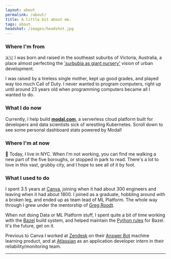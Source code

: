 ```yaml
---
layout: about
permalink: /about/
title: A little bit about me.
tags: about
headshot: /images/headshot.jpg
---
```


### Where I'm from

🇦🇺 I was born and raised in the southeast suburbs of Victoria, Australia, a place almost perfecting the ['surbubia as giant nursery'](http://www.paulgraham.com/nerds.html) vision of urban development.

I was raised by a tireless single mother, kept up good grades, and played way too much Call of Duty. I never wanted to program computers, right up until around 23 years old when programming computers became all I wanted to do.
### What I do now

Currently, I help build [**modal.com**](https://modal.com), a serverless cloud platform built for developers and data scientists sick of wrestling Kubernetes.
Scroll down to see some personal dashboard stats powered by Modal!

### Where I'm at now

🗽 Today, I live in NYC. When I'm not working, you can find me walking a new part of the five boroughs, or stopped in park to read. There's a lot to love in this vast, grubby city, and I hope to see all of it by foot.

### What I used to do

I spent 3.5 years at [Canva](https://www.canva.com/), joining when it had about 300 engineers and leaving when it had about 1800. I joined as a graduate, hobbling around with a broken leg, and ended up as team lead
of ML Platform. The whole way through I grew under the mentorship of [Greg Roodt](https://www.linkedin.com/in/groodt/).

When not doing Data or ML Platform stuff, I spent quite a bit of time working with the [Bazel](https://bazel.build/) build system, and helped maintain the [Python rules](https://github.com/bazelbuild/rules_python) for Bazel. It's the future, get on it.

Previous to Canva I worked at [Zendesk](https://www.zendesk.com/) on their [Answer Bot](https://www.zendesk.com/answer-bot/) machine learning product, and at [Atlassian](https://www.atlassian.com) as an application developer intern in their reliability/monitoring team.

---

<div id="stats" class="hidden">
<h2>Just finished.</h2>

<p>Curious what I'm reading? Here's my most recent reads, updating daily.</p>

<div id="recent-finished-books"></div>

<h2>Top tracks.</h2>

<p>Curious what I'm currently listening to? Here's my top tracks on Spotify, updating daily.</p>

<ol id="top-spotify-tracks"></ol>

</div>

<script>
/**
 * @param {String} HTML representing a single element
 * @return {Element}
 */
function htmlToElement(html) {
    var template = document.createElement('template');
    /* Never return a text node of whitespace as the result */
    html = html.trim();
    template.innerHTML = html;
    return template.content.firstChild;
}

function populateDashboardHTML(data) {
    const topSpotifyTracksList = document.querySelector('#top-spotify-tracks');
    data.spotify.forEach(track => {
        topSpotifyTracksList.appendChild(htmlToElement(`
            <li>
                <a target="_blank" rel="noopener noreferrer" href="${track.link}"><strong>${track.name}</strong></a> 
                <p>${track.artist}</p>
            </li>
        `));
    });

    const recentFinishedBooks = document.querySelector('#recent-finished-books');
    data.goodreads.slice(0, 3).forEach(book => {
        recentFinishedBooks.appendChild(htmlToElement(`
            <a target="_blank" rel="noopener noreferrer" class="book-item" target="_blank" rel="noopener noreferrer" href="${book.link}">
            <div style="width: 200px">
                <img class="grow-me" src="${book.cover_image_link}">
            </div>
            <div class="book-info" style="width: 200px">
                <h4>${book.title}</h4>
                <p>${book.authors[0]}</p>
            </div>
            </a>
        `));
    });
}

const url = 'https://thundergolfer-cgflgpx.modal.run';

fetch(
    url, {
        mode: 'cors',
        'Access-Control-Allowed-Origin': '*',
        'accept': 'application/json',
    }
)
  .then((response) => {
    console.log(response);
    if (!response.ok) {
      throw new Error(`HTTP error! Status: ${response.status}`);
    }

    return response.json();
  })
  .then((data) => {
    populateDashboardHTML(data);
    /* Reveal the now populated stats section. */
    document.getElementById("stats").classList.remove("hidden");
  });

</script>

<style>
#recent-finished-books {
    display: flex;
    flex-direction: row;
    align-items: flex-start;
    justify-content: center;
}

#recent-finished-books a {
    color: #111;
}

.book-item {
    margin-left: 0.4em;
    margin-right: 0.4em;
}

.book-info h4 {
    color: #222;
}

.book-info p {
    color: #555;
}

.grow-me {
  border-radius: 4px;
  transition: all .2s ease-in-out;
}

.grow-me:hover {
  transform: scale(1.02);
}

#top-spotify-tracks {
    padding-left: 0.5em;
}

#top-spotify-tracks li {
    color: #888;
    border-bottom: 1px solid #ededed;
    margin-top: 1rem;
}

#top-spotify-tracks a {
    color: #111;
}

#top-spotify-tracks a:hover {
    color: #1DB954; /* Spotify green */
}

#top-spotify-tracks p {
    color: #555;
}

.hidden {
    display: none;
}
</style>